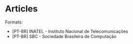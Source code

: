 # Articles

Formats:

* [PT-BR] INATEL - Instituto Nacional de Telecomunicações
* [PT-BR] SBC - Sociedade Brasileira de Computação

